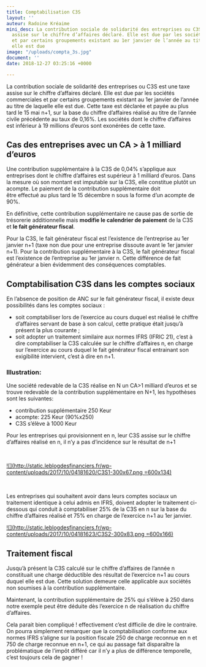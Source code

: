 ```yaml
---
title: Comptabilisation C3S
layout: ''
auteur: Radoine Kréaime
mini_desc: La contribution sociale de solidarité des entreprises ou C3S est une taxe
  assise sur le chiffre d’affaires déclaré. Elle est due par les sociétés commerciales
  et par certains groupements existant au 1er janvier de l’année au titre de laquelle
  elle est due
image: "/uploads/compta_3s.jpg"
document: ''
date: 2018-12-27 03:25:16 +0000

---
```

La contribution sociale de solidarité des entreprises ou C3S est une taxe assise sur le chiffre d’affaires déclaré. Elle est due par les sociétés commerciales et par certains groupements existant au 1er janvier de l’année au titre de laquelle elle est due. Cette taxe est déclarée et payée au plus tard le 15 mai n+1, sur la base du chiffre d’affaires réalisé au titre de l’année civile précédente au taux de 0,16%. Les sociétés dont le chiffre d’affaires est inférieur à 19 millions d’euros sont exonérées de cette taxe.

## Cas des entreprises avec un CA > à 1 milliard d’euros

Une contribution supplémentaire à la C3S de 0,04% s’applique aux entreprises dont le chiffre d’affaires est supérieur à 1 milliard d’euros. Dans la mesure où son montant est imputable sur la C3S, elle constitue plutôt un acompte. Le paiement de la contribution supplémentaire doit être effectué au plus tard le 15 décembre n sous la forme d’un acompte de 90%.

En définitive, cette contribution supplémentaire ne cause pas de sortie de trésorerie additionnelle mais **modifie le calendrier de paiement** de la C3S et **le fait générateur fiscal**.

Pour la C3S, le fait générateur fiscal est l’existence de l’entreprise au 1er janvier n+1 (taxe non due pour une entreprise dissoute avant le 1er janvier n+1). Pour la contribution supplémentaire à la C3S, le fait générateur fiscal est l’existence de l’entreprise au 1er janvier n. Cette différence de fait générateur a bien évidemment des conséquences comptables.

## Comptabilisation C3S dans les comptes sociaux

En l’absence de position de ANC sur le fait générateur fiscal, il existe deux possibilités dans les comptes sociaux :

* soit comptabiliser lors de l’exercice au cours duquel est réalisé le chiffre d’affaires servant de base à son calcul, cette pratique était jusqu’à présent la plus courante ;
* soit adopter un traitement similaire aux normes IFRS (IFRIC 21), c’est à dire comptabiliser la C3S calculée sur le chiffre d’affaires n, en charge sur l’exercice au cours duquel le fait générateur fiscal entrainant son exigibilité intervient, c’est à dire en n+1.

### Illustration:

Une société redevable de la C3S réalise en N un CA>1 milliard d’euros et se trouve redevable de la contribution supplémentaire en N+1, les hypothèses sont les suivantes:

* contribution supplémentaire 250 Keur
* acompte: 225 Keur (90%x250)
* C3S s’élève à 1000 Keur

Pour les entreprises qui provisionnent en n, leur C3S assise sur le chiffre d’affaires réalisé en n, il n’y a pas d’incidence sur le résultat de n+1

 

[![](http://static.leblogdesfinanciers.fr/wp-content/uploads/2017/10/04181620/C3S1-300x67.png =600x134)](http://static.leblogdesfinanciers.fr/wp-content/uploads/2017/10/04181620/C3S1.png)

 

Les entreprises qui souhaitent avoir dans leurs comptes sociaux un traitement identique à celui admis en IFRS, doivent adopter le traitement ci-dessous qui conduit à comptabiliser 25% de la C3S en n sur la base du chiffre d’affaires réalisé et 75% en charge de l’exercice n+1 au 1er janvier.

[![](http://static.leblogdesfinanciers.fr/wp-content/uploads/2017/10/04181623/C3S2-300x83.png =600x166)](http://static.leblogdesfinanciers.fr/wp-content/uploads/2017/10/04181623/C3S2.png)

## Traitement fiscal

Jusqu’à présent la C3S calculé sur le chiffre d’affaires de l’année n constituait une charge déductible des résultat de l’exercice n+1 au cours duquel elle est due. Cette solution demeure celle applicable aux sociétés non soumises à la contribution supplémentaire.

Maintenant, la contribution supplémentaire de 25% qui s’élève à 250 dans notre exemple peut être déduite dès l’exercice n de réalisation du chiffre d’affaires.

Cela parait bien compliqué ! effectivement c’est difficile de dire le contraire. On pourra simplement remarquer que la comptabilisation conforme aux normes IFRS s’aligne sur la position fiscale 250 de charge reconnue en n et 750 de charge reconnue en n+1, ce qui au passage fait disparaître la problématique de l’impôt différé car il n’y a plus de différence temporelle, c’est toujours cela de gagner !